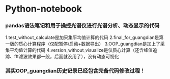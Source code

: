 # Python-notebook
### pandas语法笔记和用于操控光谱仪进行光谱分析、动态显示的代码
1.test_without_calculate是加采集平均值计算的代码
2.final_for_guangdian是第一版的质心计算程序（仅配暂停/启动+数据导出）
3.OOP_guangdian是加上了采集平均值计算的代码
4.version_without_visualize是仅质心计算（还含峰值追踪、fft滤波效果都一般，后面就没用了），没有动态可视化

### 其实OOP_guangdian历史记录已经包含完备代码修改过程！
